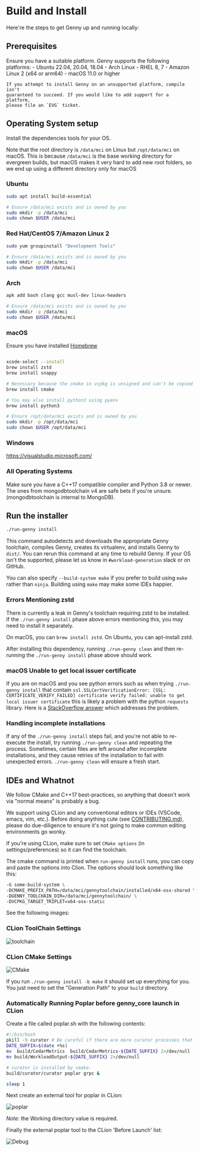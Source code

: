 # Build and Install

Here're the steps to get Genny up and running locally:

## Prerequisites

Ensure you have a suitable platform. Genny supports the following platforms:
    - Ubuntu 22.04, 20.04, 18.04
    - Arch Linux
    - RHEL 8, 7
    - Amazon Linux 2 (x64 or arm64)
    - macOS 11.0 or higher

    If you attempt to install Genny on an unsupported platform, compile isn't
    guaranteed to succeed. If you would like to add support for a platform,
    please file an `EVG` ticket.

## Operating System setup
Install the dependencies tools for your OS.

Note that the root directory is `/data/mci` on Linux but
`/opt/data/mci` on macOS. This is because `/data/mci` is
the base working directory for evergreen builds, but
macOS makes it very hard to add new root folders, so
we end up using a different directory only for macOS

### Ubuntu
```sh
sudo apt install build-essential

# Ensure /data/mci exists and is owned by you
sudo mkdir -p /data/mci
sudo chown $USER /data/mci
```

### Red Hat/CentOS 7/Amazon Linux 2
```sh
sudo yum groupinstall "Development Tools"

# Ensure /data/mci exists and is owned by you
sudo mkdir -p /data/mci
sudo chown $USER /data/mci
```
### Arch

```sh
apk add bash clang gcc musl-dev linux-headers

# Ensure /data/mci exists and is owned by you
sudo mkdir -p /data/mci
sudo chown $USER /data/mci
```

### macOS

Ensure you have installed [Homebrew](https://brew.sh/)

```sh

xcode-select --install
brew install zstd
brew install snappy

# Necessary because the cmake in vcpkg is unsigned and can't be copied between machines
brew install cmake

# You may also install python3 using pyenv
brew install python3

# Ensure /opt/data/mci exists and is owned by you
sudo mkdir -p /opt/data/mci
sudo chown $USER /opt/data/mci

```

### Windows

<https://visualstudio.microsoft.com/>

### All Operating Systems

Make sure you have a C++17 compatible compiler and Python 3.8 or newer.
The ones from mongodbtoolchain v4 are safe bets if you're
unsure. (mongodbtoolchain is internal to MongoDB).


## Run the installer
```sh
./run-genny install 
```

This command autodetects and downloads the appropriate Genny toolchain, compiles Genny, creates its
virtualenv, and installs Genny to `dist/`. You can rerun this command
at any time to rebuild Genny. If your OS isn't the supported, please let us know in
`#workload-generation` slack or on GitHub.

You can also specify `--build-system make` if you prefer to build
using `make` rather than `ninja`. Building using `make` may make
some IDEs happier.

### Errors Mentioning zstd
There is currently a leak in Genny's toolchain requiring zstd to be installed.
If the `./run-genny install` phase above errors mentioning this, you may need to install it separately.
    
On macOS, you can `brew install zstd`. On Ubuntu, you can apt-install zstd.

After installing this dependency, running `./run-genny clean` and then re-running the `./run-genny install` phase above should work.

### macOS Unable to get local issuer certificate
If you are on macOS and you see python errors such as when trying `./run-genny install` that contain `ssl.SSLCertVerificationError: [SSL: CERTIFICATE_VERIFY_FAILED] certificate verify failed: unable to get local issuer certificate` this is likely a problem with the python `requests` library. Here is a [StackOverflow answer](https://stackoverflow.com/questions/44649449/brew-installation-of-python-3-6-1-ssl-certificate-verify-failed-certificate/44649450#44649450) which addresses the problem.

### Handling incomplete installations
If any of the `./run-genny install` steps fail, and you're not able to re-execute the install, try running `./run-genny clean` and repeating the process.
Sometimes, certain files are left around after incomplete installations, and they cause retries of the installation to fail with unexpected errors.
`./run-genny clean` will ensure a fresh start.

## IDEs and Whatnot

We follow CMake and C++17 best-practices, so anything that doesn't work
via "normal means" is probably a bug.

We support using CLion and any conventional editors or IDEs (VSCode,
emacs, vim, etc.). Before doing anything cute (see
[CONTRIBUTING.md](./CONTRIBUTING.md)), please do due-diligence to ensure
it's not going to make common editing environments go wonky.

If you're using CLion, make sure to set `CMake options`
(in settings/preferences) so it can find the toolchain.

The cmake command is printed when `run-genny install` runs, you can
copy and paste the options into Clion. The options
should look something like this:

```bash
-G some-build-system \
-DCMAKE_PREFIX_PATH=/data/mci/gennytoolchain/installed/x64-osx-shared \
-DGENNY_TOOLCHAIN_DIR=/data/mci/gennytoolchain/ \
-DVCPKG_TARGET_TRIPLET=x64-osx-static
```

See the following images:

### CLion ToolChain Settings

![toolchain](https://user-images.githubusercontent.com/22506/112030965-b9659500-8b32-11eb-9fa4-523640f4c95a.png?raw=true "Toolchains Settings")

### CLion CMake Settings

![CMake](https://user-images.githubusercontent.com/22506/112030931-ac48a600-8b32-11eb-9a09-0f3fd9138c8e.png?raw=true "Cmake Settings")

If you run `./run-genny install -b make` it should set up everything for you.
You just need to set the "Generation Path" to your `build` directory.

### Automatically Running Poplar before genny_core launch in CLion

Create a file called poplar.sh with the following contents:

```bash
#!/bin/bash
pkill -9 curator # Be careful if there are more curator processes that should be kept. 
DATE_SUFFIX=$(date +%s)
mv  build/CedarMetrics  build/CedarMetrics-${DATE_SUFFIX} 2>/dev/null
mv build/WorkloadOutput-${DATE_SUFFIX} 2>/dev/null

# curator is installed by cmake.
build/curator/curator poplar grpc &

sleep 1
```

Next create an external tool for poplar in CLion:

![poplar](https://user-images.githubusercontent.com/22506/112030958-b66aa480-8b32-11eb-9857-593adb3e9832.png?raw=true "Poplar External tool")

*Note*: the Working directory value is required. 

Finally the external poplar tool to the CLion 'Before Launch' list:

![Debug](https://user-images.githubusercontent.com/22506/112030946-b23e8700-8b32-11eb-9c40-a455355969bd.png?raw=true "Debug Before Launch.")
